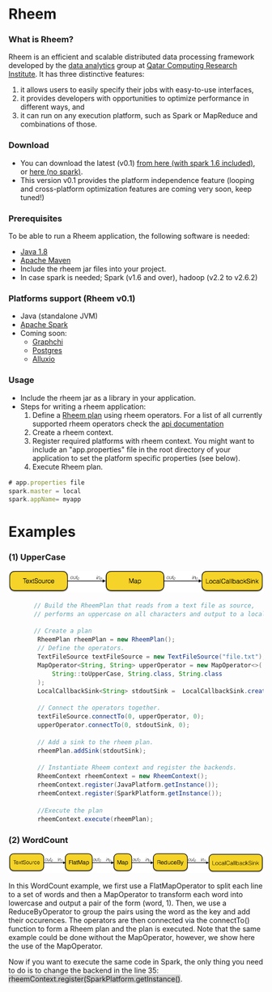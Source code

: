 Rheem
=====

### What is Rheem?

Rheem is an efficient and scalable distributed data processing framework developed by the [data analytics](http://da.qcri.org) group at [Qatar Computing Research Institute](http://qcri.com/). It has three distinctive features:

1. it allows users to easily specify their jobs with easy-to-use interfaces,
2. it provides developers with opportunities to optimize performance in different ways, and
3. it can run on any execution platform, such as Spark or MapReduce and combinations of those.

### Download
- You can download the latest (v0.1) [from here (with spark 1.6 included)](http://rheem-qcri.s3-website-us-east-1.amazonaws.com/rheem-0.1-with-spark-1.6.0.SNAPSHOT.jar), or [here (no spark)](http://rheem-qcri.s3-website-us-east-1.amazonaws.com/rheem-0.1-SNAPSHOT.jar).
- This version v0.1 provides the platform independence feature (looping and cross-platform optimization features are coming very soon, keep tuned!)

### Prerequisites
To be able to run a Rheem application, the following software is needed:
- [Java 1.8](http://www.java.com/en/download/faq/develop.xml)
- [Apache Maven](http://maven.apache.org)
- Include the rheem jar files into your project.
- In case spark is needed; Spark (v1.6 and over), hadoop (v2.2 to v2.6.2)

### Platforms support (Rheem v0.1)
- Java (standalone JVM)
- [Apache Spark](https://spark.apache.org/)
- Coming soon: 
    - [Graphchi](https://github.com/GraphChi/graphchi-java)
    - [Postgres](http://www.postgresql.org)
    - [Alluxio](http://www.alluxio.org/)

### Usage
- Include the rheem jar as a library in your application.
- Steps for writing a rheem application:
    1. Define a [Rheem plan](rheem-resources/docs/org/qcri/rheem/core/plan/rheemplan/RheemPlan.html) using rheem operators. For a list of all currently supported rheem operators check the [api documentation](rheem-resources/docs/org/qcri/rheem/basic/operators/package-summary.html)
    2. Create a rheem context.
    3. Register required platforms with rheem context. You might want to include an "app.properties" file in the root directory of your application to set the platform specific properties (see below). 
    4. Execute Rheem plan.
``` javascript
# app.properties file
spark.master = local
spark.appName= myapp
```

# Examples     
### (1) UpperCase
![alt text](images/uppercase.png "UpperCase rheem plan")
```java
       // Build the RheemPlan that reads from a text file as source, 
       // performs an uppercase on all characters and output to a localcallback sink
       
       // Create a plan
        RheemPlan rheemPlan = new RheemPlan();
        // Define the operators.
        TextFileSource textFileSource = new TextFileSource("file.txt");
        MapOperator<String, String> upperOperator = new MapOperator<>(
            String::toUpperCase, String.class, String.class
        );
        LocalCallbackSink<String> stdoutSink =  LocalCallbackSink.createStdoutSink(String.class);
        
        // Connect the operators together.
        textFileSource.connectTo(0, upperOperator, 0);
        upperOperator.connectTo(0, stdoutSink, 0);
        
        // Add a sink to the rheem plan.
        rheemPlan.addSink(stdoutSink);
        
        // Instantiate Rheem context and register the backends.
        RheemContext rheemContext = new RheemContext();
        rheemContext.register(JavaPlatform.getInstance());
        rheemContext.register(SparkPlatform.getInstance());
        
        //Execute the plan
        rheemContext.execute(rheemPlan);
```

### (2) WordCount
![alt text](images/wordcount.png "WordCount rheem plan")

In this WordCount example, we first use a FlatMapOperator to split each line to a set of words and then a MapOperator to transform each word into lowercase and output a pair of the form (word, 1). Then, we use a ReduceByOperator to group the pairs using the word as the key and add their occurences. The operators are then connected via the connectTo() function to form a Rheem plan and the plan is executed.
Note that the same example could be done without the MapOperator, however, we show here the use of the MapOperator.

<script src="https://gist.github.com/zkaoudi/090e21c54b289a898e57.js"></script>

Now if you want to execute the same code in Spark, the only thing you need to do is to change the backend in the line 35: <span style="background-color: #D3D3D3">rheemContext.register(SparkPlatform.getInstance()</span>.
